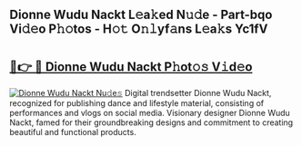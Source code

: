 ## Dionne Wudu Nackt L𝚎a𝚔ed N𝚞𝚍e - Part-bqo Vi𝚍𝚎o P𝚑𝚘tos - H𝚘𝚝 O𝚗𝚕yf𝚊ns L𝚎a𝚔s Yc1fV

# <h2><a href="http://kfc4taz.oniu.top/?m=Dionne+Wudu+Nackt">🔗👉 🔴 Dionne Wudu Nackt P𝚑ot𝚘𝚜 V𝚒d𝚎o</a></h2>

[![Dionne Wudu Nackt Nu𝚍e𝚜](https://i.imgur.com/0qMVB7G.gif)](http://kfc4taz.oniu.top/?m=Dionne+Wudu+Nackt)
Digital trendsetter Dionne Wudu Nackt, recognized for publishing dance and lifestyle material, consisting of performances and vlogs on social media. Visionary designer Dionne Wudu Nackt, famed for their groundbreaking designs and commitment to creating beautiful and functional products.  
